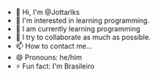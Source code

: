 - 👋 Hi, I'm @Jottarlks
- 👀 I'm interested in learning programming.
- 🌱 I am currently learning programming
- 💞️ I try to collaborate as much as possible.
- 📫 How to contact me...
- 😄 Pronouns: he/him
- ⚡ Fun fact: I'm Brasileiro

<!---
Jottarlks/Jottarlks is a ✨ special ✨ repository because its `README.md` (this file) appears in its GitHub profile.
You can click the Preview link to see your changes.
--->
